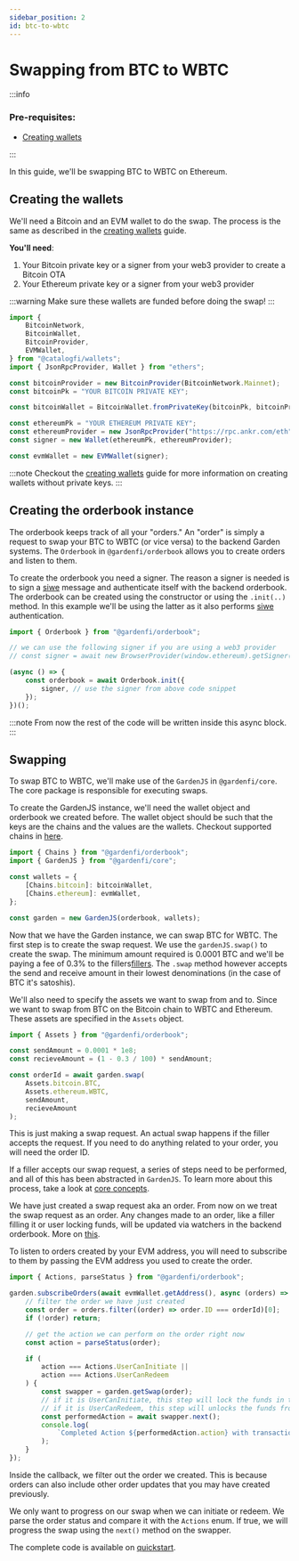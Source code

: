 ```yaml
---
sidebar_position: 2
id: btc-to-wbtc
---
```


# Swapping from BTC to WBTC

:::info

### Pre-requisites:

-   [Creating wallets](./creating-wallets)
    <!-- prettier-ignore -->
:::

In this guide, we'll be swapping BTC to WBTC on Ethereum.

## Creating the wallets

We'll need a Bitcoin and an EVM wallet to do the swap. The process is the same as described in the [creating wallets](./creating-wallets) guide.

**You'll need**:

1. Your Bitcoin private key or a signer from your web3 provider to create a Bitcoin OTA
2. Your Ethereum private key or a signer from your web3 provider

:::warning
Make sure these wallets are funded before doing the swap!
:::

```ts
import {
    BitcoinNetwork,
    BitcoinWallet,
    BitcoinProvider,
    EVMWallet,
} from "@catalogfi/wallets";
import { JsonRpcProvider, Wallet } from "ethers";

const bitcoinProvider = new BitcoinProvider(BitcoinNetwork.Mainnet);
const bitcoinPk = "YOUR BITCOIN PRIVATE KEY";

const bitcoinWallet = BitcoinWallet.fromPrivateKey(bitcoinPk, bitcoinProvider);

const ethereumPk = "YOUR ETHEREUM PRIVATE KEY";
const ethereumProvider = new JsonRpcProvider("https://rpc.ankr.com/eth");
const signer = new Wallet(ethereumPk, ethereumProvider);

const evmWallet = new EVMWallet(signer);
```

:::note
Checkout the [creating wallets](./creating-wallets) guide for more information on creating wallets without private keys.
:::

## Creating the orderbook instance

The orderbook keeps track of all your "orders." An "order" is simply a request to swap your BTC to WBTC (or vice versa) to the backend Garden systems. The `Orderbook` in `@gardenfi/orderbook` allows you to create orders and listen to them.

To create the orderbook you need a signer. The reason a signer is needed is to sign a [siwe](https://eips.ethereum.org/EIPS/eip-4361) message and authenticate itself with the backend orderbook. The orderbook can be created using the constructor or using the `.init(..)` method. In this example we'll be using the latter as it also performs [siwe](https://eips.ethereum.org/EIPS/eip-4361) authentication.

```ts
import { Orderbook } from "@gardenfi/orderbook";

// we can use the following signer if you are using a web3 provider
// const signer = await new BrowserProvider(window.ethereum).getSigner();

(async () => {
    const orderbook = await Orderbook.init({
        signer, // use the signer from above code snippet
    });
})();
```

:::note
From now the rest of the code will be written inside this async block.
:::

## Swapping

To swap BTC to WBTC, we'll make use of the `GardenJS` in `@gardenfi/core`. The core package is responsible for executing swaps.

To create the GardenJS instance, we'll need the wallet object and orderbook we created before. The wallet object should be such that the keys are the chains and the values are the wallets. Checkout supported chains in [here](../supported-chains.md).

```ts
import { Chains } from "@gardenfi/orderbook";
import { GardenJS } from "@gardenfi/core";

const wallets = {
    [Chains.bitcoin]: bitcoinWallet,
    [Chains.ethereum]: evmWallet,
};

const garden = new GardenJS(orderbook, wallets);
```

Now that we have the Garden instance, we can swap BTC for WBTC. The first step is to create the swap request. We use the `gardenJS.swap()` to create the swap. The minimum amount required is 0.0001 BTC and we'll be paying a fee of 0.3% to the fillers[fillers](../../../home/actors/Fillers.md). The `.swap` method however accepts the send and receive amount in their lowest denominations (in the case of BTC it's satoshis).

We'll also need to specify the assets we want to swap from and to. Since we want to swap from BTC on the Bitcoin chain to WBTC and Ethereum. These assets are specified in the `Assets` object.

```ts
import { Assets } from "@gardenfi/orderbook";

const sendAmount = 0.0001 * 1e8;
const recieveAmount = (1 - 0.3 / 100) * sendAmount;

const orderId = await garden.swap(
    Assets.bitcoin.BTC,
    Assets.ethereum.WBTC,
    sendAmount,
    recieveAmount
);
```

This is just making a swap request. An actual swap happens if the filler accepts the request.
If you need to do anything related to your order, you will need the order ID.

If a filler accepts our swap request, a series of steps need to be performed, and all of this has been abstracted in `GardenJS`. To learn more about this process, take a look at [core concepts](../core-concepts).

We have just created a swap request aka an order. From now on we treat the swap request as an order. Any changes made to an order, like a filler filling it or user locking funds, will be updated via watchers in the backend orderbook. More on [this](../core-concepts).

To listen to orders created by your EVM address, you will need to subscribe to them by passing the EVM address you used to create the order.

```ts
import { Actions, parseStatus } from "@gardenfi/orderbook";

garden.subscribeOrders(await evmWallet.getAddress(), async (orders) => {
    // filter the order we have just created
    const order = orders.filter((order) => order.ID === orderId)[0];
    if (!order) return;

    // get the action we can perform on the order right now
    const action = parseStatus(order);

    if (
        action === Actions.UserCanInitiate ||
        action === Actions.UserCanRedeem
    ) {
        const swapper = garden.getSwap(order);
        // if it is UserCanInitiate, this step will lock the funds in the contract.
        // if it is UserCanRedeem, this step will unlocks the funds from the contract.
        const performedAction = await swapper.next();
        console.log(
            `Completed Action ${performedAction.action} with transaction hash: ${performedAction.output}`
        );
    }
});
```

Inside the callback, we filter out the order we created. This is because orders can also include other order updates that you may have created previously.

We only want to progress on our swap when we can initiate or redeem. We parse the order status and compare it with the `Actions` enum. If true, we will progress the swap using the `next()` method on the swapper.

The complete code is available on [quickstart](../quickstart).
